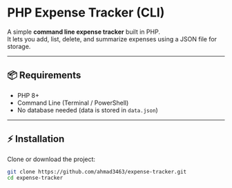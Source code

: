 # PHP Expense Tracker (CLI)

A simple **command line expense tracker** built in PHP.  
It lets you add, list, delete, and summarize expenses using a JSON file for storage.

---


## 📦 Requirements
- PHP 8+
- Command Line (Terminal / PowerShell)
- No database needed (data is stored in `data.json`)

---

## ⚡ Installation
Clone or download the project:

```bash
git clone https://github.com/ahmad3463/expense-tracker.git
cd expense-tracker
